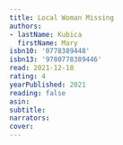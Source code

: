 ```yaml
---
title: Local Woman Missing
authors:
- lastName: Kubica
  firstName: Mary
isbn10: '0778389448'
isbn13: '9780778389446'
read: 2021-12-18
rating: 4
yearPublished: 2021
reading: false
asin:
subtitle:
narrators:
cover:
---
```


